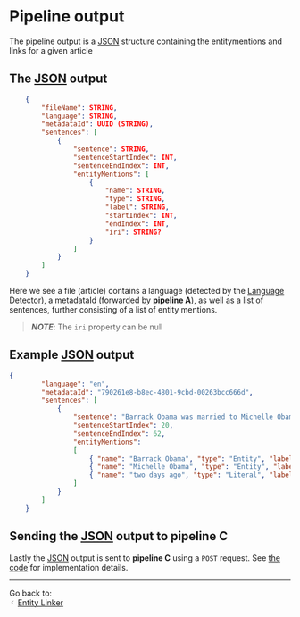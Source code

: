 # Pipeline output
The pipeline output is a [JSON](https://en.wikipedia.org/wiki/JSON) structure containing the entitymentions and links for a given article

## The [JSON](https://en.wikipedia.org/wiki/JSON) output
```JSON
    {
        "fileName": STRING,
        "language": STRING,
        "metadataId": UUID (STRING),
        "sentences": [
            {
                "sentence": STRING,
                "sentenceStartIndex": INT,
                "sentenceEndIndex": INT,
                "entityMentions": [
                    {
                        "name": STRING,
                        "type": STRING,
                        "label": STRING,
                        "startIndex": INT,
                        "endIndex": INT,
                        "iri": STRING?
                    }
                ]
            }
        ]
    }
```
Here we see a file (article) contains a language (detected by the [Language Detector](https://pypi.org/project/langdetect/)), a metadataId (forwarded by **pipeline A**), as well as a list of sentences, further consisting of a list of entity mentions. 
> _**NOTE**_: The `iri` property can be null

## Example [JSON](https://en.wikipedia.org/wiki/JSON) output
```JSON
{
        "language": "en",
        "metadataId": "790261e8-b8ec-4801-9cbd-00263bcc666d",
        "sentences": [
            {
                "sentence": "Barrack Obama was married to Michelle Obama two days ago.",
                "sentenceStartIndex": 20,
                "sentenceEndIndex": 62,
                "entityMentions": 
                [
                    { "name": "Barrack Obama", "type": "Entity", "label": "PERSON", "startIndex": 0, "endIndex": 12, "iri": "knox-kb01.srv.aau.dk/Barack_Obama" },
                    { "name": "Michelle Obama", "type": "Entity", "label": "PERSON", "startIndex": 59, "endIndex": 73, "iri": "knox-kb01.srv.aau.dk/Michele_Obama" },
                    { "name": "two days ago", "type": "Literal", "label": "DATE",    "startIndex": 74, "endIndex": 86, "iri": null }
                ]
            }
        ]
    }
```

## Sending the [JSON](https://en.wikipedia.org/wiki/JSON) output to pipeline C
Lastly the [JSON](https://en.wikipedia.org/wiki/JSON) output is sent to **pipeline C** using a `POST` request. See [the code](https://github.com/Knox-AAU/PreProcessingLayer_EntityRecognitionAndLinking/blob/e442dc496002b788d30f996cdfc87d36f5bcaa35/main.py#L32) for implementation details.

-----------
<div style="text-align: left">
    Go back to:
    <br>
    <span class="pagination_icon__3ocd0"><svg class="with-icon_icon__MHUeb" data-testid="geist-icon" fill="none" height="24" shape-rendering="geometricPrecision" stroke="currentColor" stroke-linecap="round" stroke-linejoin="round" stroke-width="1.5" viewBox="0 0 24 24" width="24" style="color: currentcolor; width: 11px; height: 11px;"><path d="M15 18l-6-6 6-6"></path></svg></span>
    <a href="https://github.com/Knox-AAU/PreProcessingLayer_EntityRecognitionAndLinking/blob/main/docs/entitylinker.md">Entity Linker</a>
    
</div>